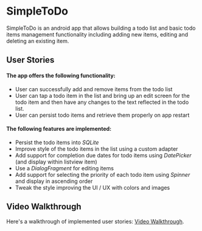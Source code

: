 # SimpleToDo
SimpleToDo is an android app that allows building a todo list and basic todo items management functionality including adding new items, editing and deleting an existing item.

## User Stories
#### The app offers the following functionality:
* User can successfully add and remove items from the todo list
* User can tap a todo item in the list and bring up an edit screen for the todo item and then have any changes to the text reflected in the todo list.
* User can persist todo items and retrieve them properly on app restart

#### The following  features are implemented:
* Persist the todo items into *SQLite*
* Improve style of the todo items in the list using a custom adapter
* Add support for completion due dates for todo items using *DatePicker* (and display within listview item)
* Use a *DialogFragment* for editing items
* Add support for selecting the priority of each todo item using *Spinner* and display in ascending order
* Tweak the style improving the UI / UX with colors and images 

## Video Walkthrough 
Here's a walkthrough of implemented user stories:
[Video Walkthrough](http://www.giphy.com/gifs/3o6Zt78hpIX7bcvfBC/).



